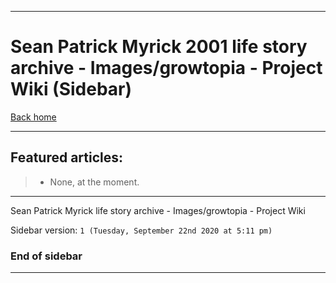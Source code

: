 
***

# Sean Patrick Myrick 2001 life story archive - Images/growtopia - Project Wiki (Sidebar)

[Back home](https://github.com/seanpm2001/SeansLifeArchive_Images_growtopia/wiki/)

***

## Featured articles:

> * None, at the moment.

***

Sean Patrick Myrick life story archive - Images/growtopia - Project Wiki

Sidebar version: `1 (Tuesday, September 22nd 2020 at 5:11 pm)`

### End of sidebar

***
